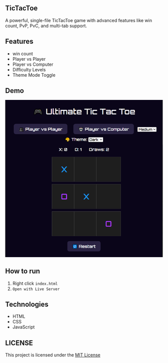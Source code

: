 ## TicTacToe
A powerful, single-file TicTacToe game with advanced features like win count, PvP, PvC, and multi-tab support.

## Features
- win count
- Player vs Player
- Player vs Computer
- Difficulty Levels
- Theme Mode Toggle

## Demo
![TicTacToe Demo](assets/tictactoe.PNG)

## How to run
1. Right click `index.html`
2. `Open with Live Server`

## Technologies
- HTML
- CSS
- JavaScript

## LICENSE
This project is licensed under the [MIT License](LICENSE)